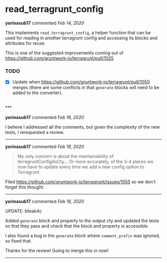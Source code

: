 # read_terragrunt_config

**yorinasub17** commented *Feb 14, 2020*

This implements `read_terragrunt_config`, a helper function that can be used for reading in another terragrunt config and accessing its blocks and attributes for reuse.

This is one of the suggested improvements coming out of https://github.com/gruntwork-io/terragrunt/pull/1025

### TODO

- [x] Update when https://github.com/gruntwork-io/terragrunt/pull/1050 merges (there are some conflicts in that `generate` blocks will need to be added to the converter).
<br />
***


**yorinasub17** commented *Feb 16, 2020*

I believe I addressed all the comments, but given the complexity of the new tests, I rerequested a review.
***

**yorinasub17** commented *Feb 18, 2020*

> My only concern is about the maintainability of terragruntConfigAsCty... Or more accurately, of the 3-4 places we now have to update every time we add a new config option to Terragrunt.

Filed https://github.com/gruntwork-io/terragrunt/issues/1055 so we don't forget this thought.
***

**yorinasub17** commented *Feb 18, 2020*

UPDATE: bfeab4c 

Added `generate` block and property to the output cty and updated the tests so that they pass and check that the block and property is accessible.

I also found a bug in the `generate` block where `comment_prefix` was ignored, so fixed that. 

Thanks for the review! Going to merge this in now!
***

